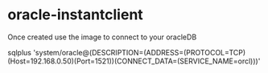# oracle-instantclient


Once created use the image to connect to your oracleDB

sqlplus 'system/oracle@(DESCRIPTION=(ADDRESS=(PROTOCOL=TCP)(Host=192.168.0.50)(Port=1521))(CONNECT_DATA=(SERVICE_NAME=orcl)))'
